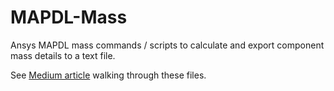 # MAPDL-Mass
Ansys MAPDL mass commands / scripts to calculate and export component mass details to a text file.

See [Medium article](https://medium.com/@steve.kiefer/computing-mass-properties-of-ansys-dynamic-models-f0d8dacb2d7c) walking through these files.

